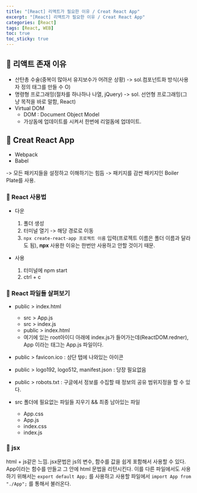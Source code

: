 ```yaml
---
title: "[React] 리액트가 필요한 이유 / Creat React App"
excerpt: "[React] 리액트가 필요한 이유 / Creat React App"
categories: [React]
tags: [React, WEB]
toc: true
toc_sticky: true
---
```


## 🔮 리액트 존재 이유

- 산탄총 수술(중복이 많아서 유지보수가 어려운 상황) -> sol.컴포넌트화 방식(사용자 정의 태그를 만들 수 O)
- 명령형 프로그래밍(절차를 하나하나 나열, jQuery) -> sol. 선언형 프로그래밍(그냥 목적을 바로 말함, React)
- Virtual DOM
  - DOM : Document Object Model
  - 가상돔에 업데이트를 시켜서 한번에 리얼돔에 업데이트.

## 🔮 Creat React App

- Webpack
- Babel <br>

-> 모든 패키지들을 설정하고 이해하기는 힘듬 -> 패키지를 감싼 패키지인 Boiler Plate를 사용.

### 📍 React 사용법

- 다운

  1. 폴더 생성
  2. 터미널 열기 -> 해당 경로로 이동
  3. `npx create-react-app 프로젝트 이름` 입력(프로젝트 이름은 폴더 이름과 달라도 됨), **npx** 사용한 이유는 한번만 사용하고 안할 것이기 때문.

- 사용

  1. 터미널에 npm start
  2. ctrl + c

### 📍 React 파일들 살펴보기

- public > index.html

  - src > App.js
  - src > index.js
  - public > index.html<br>
  - 여기에 있는 root아이디 아래에 index.js가 들어가는데(ReactDOM.redner), App 이라는 태그는 App.js 파일이다.

- public > favicon.ico : 상단 탭에 나와있는 아이콘
- public > logo192, logo512, manifest.json : 당장 필요없음
- public > robots.txt : 구글에서 정보를 수집할 때 정보의 공유 범위지정을 할 수 있다.

- src 폴더에 필요없는 파일들 지우기 && 최종 남아있는 파일
  - App.css
  - App.js
  - index.css
  - index.js

### 📍 jsx

html + js같은 느낌. jsx문법은 js의 변수, 함수를 값을 쉽게 포함해서 사용할 수 있다. App이라는 함수를 만들고 그 안에 html 문법을 리턴시킨다. 이를 다른 파일에서도 사용하기 위해서는 `export default App;` 를 사용하고 사용할 파일에서 `import App from "./App";` 를 통해서 불러온다.
